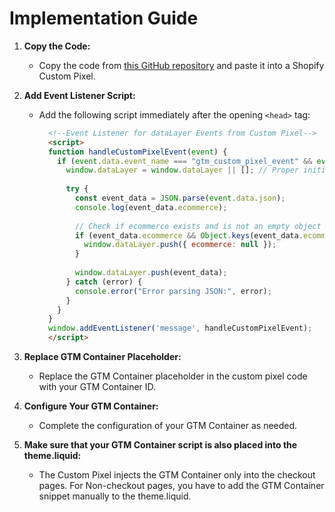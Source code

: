 # Implementation Guide

1. **Copy the Code:**
   - Copy the code from [this GitHub repository](https://github.com/tristanhahn/shopify_gtm_custom_pixel/blob/main/custom_pixel) and paste it into a Shopify Custom Pixel.

2. **Add Event Listener Script:**
   - Add the following script immediately after the opening `<head>` tag:

     ```html
       <!--Event Listener for dataLayer Events from Custom Pixel-->
       <script>
       function handleCustomPixelEvent(event) {
         if (event.data.event_name === "gtm_custom_pixel_event" && event.data.json) {
           window.dataLayer = window.dataLayer || []; // Proper initialization
       
           try {
             const event_data = JSON.parse(event.data.json);
             console.log(event_data.ecommerce);
       
             // Check if ecommerce exists and is not an empty object
             if (event_data.ecommerce && Object.keys(event_data.ecommerce).length > 0) {
               window.dataLayer.push({ ecommerce: null });
             }
       
             window.dataLayer.push(event_data);
           } catch (error) {
             console.error("Error parsing JSON:", error);
           }
         }
       }   
       window.addEventListener('message', handleCustomPixelEvent); 
       </script>  
     ```

3. **Replace GTM Container Placeholder:**
   - Replace the GTM Container placeholder in the custom pixel code with your GTM Container ID.
  
4. **Configure Your GTM Container:**
   - Complete the configuration of your GTM Container as needed.
  
5. **Make sure that your GTM Container script is also placed into the theme.liquid:**
   - The Custom Pixel injects the GTM Container only into the checkout pages. For Non-checkout pages, you have to add the GTM Container snippet manually to the theme.liquid.

